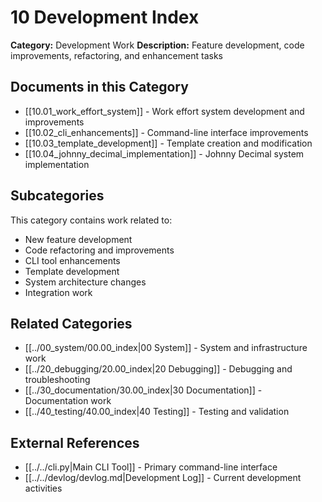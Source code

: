 # 10 Development Index

**Category:** Development Work
**Description:** Feature development, code improvements, refactoring, and enhancement tasks

## Documents in this Category
- [[10.01_work_effort_system]] - Work effort system development and improvements
- [[10.02_cli_enhancements]] - Command-line interface improvements
- [[10.03_template_development]] - Template creation and modification
- [[10.04_johnny_decimal_implementation]] - Johnny Decimal system implementation

## Subcategories
This category contains work related to:
- New feature development
- Code refactoring and improvements
- CLI tool enhancements
- Template development
- System architecture changes
- Integration work

## Related Categories
- [[../00_system/00.00_index|00 System]] - System and infrastructure work
- [[../20_debugging/20.00_index|20 Debugging]] - Debugging and troubleshooting
- [[../30_documentation/30.00_index|30 Documentation]] - Documentation work
- [[../40_testing/40.00_index|40 Testing]] - Testing and validation

## External References
- [[../../cli.py|Main CLI Tool]] - Primary command-line interface
- [[../../devlog/devlog.md|Development Log]] - Current development activities